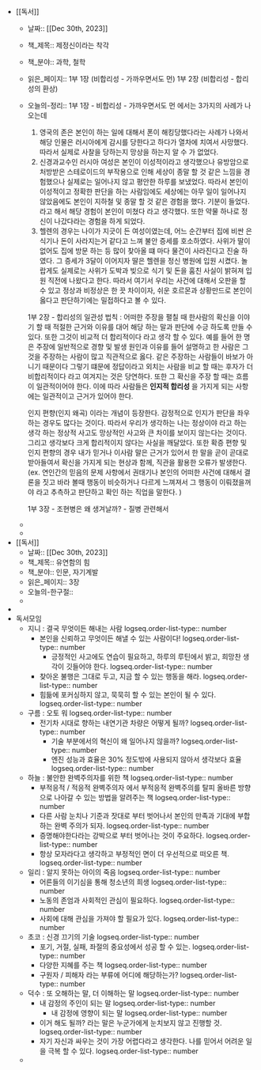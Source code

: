 - [[독서]]
	- 날짜:: [[Dec 30th, 2023]]
	- 책_제목:: 제정신이라는 착각
	- 책_분야:: 과학, 철학
	- 읽은_페이지:: 
	  1부 1장 (비합리성 - 가까우면서도 먼) 
	  1부 2장 (비합리성 - 합리성의 환상)
	- 오늘의-정리:: 
	  1부 1장 - 비합리성 - 가까우면서도 먼 에서는 3가지의 사례가 나오는데
	  1) 영국의 존은 본인이 하는 일에 대해서 폰이 해킹당했다라는 사례가 나와서 해당 인물은 러시아에게 감시를 당한다고 하다가 열차에 치여서 사망했다. 따라서 실제로 사찰을 당하는지 망상을 하는지 알 수 가 없었다. 
	  2) 신경과교수인 러시아 여성은 본인이 이성적이라고 생각했으나 유방암으로 처방받은 스테로이드의 부작용으로 인해 세상이 종말 할 것 같은 느낌을 경험했으나 실제로는 일어나지 않고 평안한 하루를 보냈었다. 따라서 본인이 이성적이고 정확한 판단을 하는 사람임에도 세상에는 아무 일이 일어나지 않았음에도 본인이 지하철 및 종말 할 것 같은 경험을 했다. 기분이 들었다. 라고 해서 해당 경험이 본인이 미쳤다 라고 생각했다. 또한 약물 하나로 정신이 나갔다라는 경험을 하게 되었다.
	  3) 헬렌의 경우는 나이가 지긋이 든 여성이였는데, 어느 순간부터 집에 비싼 은 식기나 돈이 사라지는거 같다고 느껴 불안 증세를 호소하였다. 사위가 딸이 없어도 집에 방문 하는 등 많이 찾아올 떄 마다 물건이 사라진다고 진술 하였다. 그 증세가 3달이 이어지자 딸은 헬렌을 정신 병원에 입원 시켰다. 놀랍게도 실제로는 사위가 도박과 빚으로 식기 및 돈을 훔친 사실이 밝혀져 입원 직전에 나왔다고 한다. 
	  따라서 여기서 우리는 사건에 대해서 오판을 할 수 있고 정상과 비정상은 한 끗 차이이자, 쉬운 호르몬과 상황만드로 본인이 옳다고 판단하기에는 밀접하다고 볼 수 있다.
	  
	  1부 2장 - 합리성의 일관성 법칙 : 어떠한 주장을 펼칠 때 한사람의 확신을 이야기 할 때 적절한 근거와 이유를 대어 해당 하는 말과 판단에 수긍 하도록 만들 수 있다. 또한 그것이 비교적 더 합리적이다 라고 생각 할 수 있다. 예를 들어 한 명은 주장에 일반적으로 경향 및 발생 원인과 이유를 들어 설명하고 한 사람은 그 것을 주장하는 사람이 많고 직관적으로 옳다. 같은 주장하는 사람들이 바보가 아니기 때문이다 그렇기 떄문에 정답이라고 외치는 사람을 비교 할 때는 후자가 더 비합리적이다 라고 여겨지는 것은 당연하다. 또한 그 확신을 주장 할 때는 흐름이 일관적이어야 한다. 이에 따라 사람들은 **인지적 합리성** 을 가지게 되는 사항에는 일관적이고 근거가 있어야 한다. 
	  
	  인지 편향(인지 왜곡) 이라는 개념이 등장한다. 감정적으로 인지가 판단을 좌우하는 경우도 많다는 것이다. 따라서 우리가 생각하는 나는 정상이야 라고 하는 생각 하는 정상적 사고도 망상적인 사고와 큰 차이를 보이지 않는다는 것이다. 그리고 생각보다 크게 합리적이지 않다는 사실을 깨달았다. 또한 확증 편향 및 인지 편향의 경우 내가 믿거나 이사람 말은 근거가 있어서 한 말을 곧이 곧대로 받아들여서 확신을 가지게 되는 현상과 함께, 직관을 활용한 오류가 발생한다. (ex. 연인간의 믿음의 문제 사항에서 권태기나 본인의 어떠한 사건에 대해서 결론을 짓고 바라 볼때 행동이 비슷하거나 다르게 느껴져서 그 행동이 이뤄졌을꺼야 라고 추측하고 판단하고 확인 하는 직업을 말한다. )
	  
	  1부 3장 - 조현병은 왜 생겨날까? - 질병 관련해서
	-
	-
- [[독서]]
	- 날짜:: [[Dec 30th, 2023]]
	- 책_제목:: 유연함의 힘
	- 책_분야:: 인문, 자기계발
	- 읽은_페이지:: 3장
	- 오늘의-한구절::
	-
-
- 독서모임
	- 지니 : 결국 무엇이든 해내는 사람 
	  logseq.order-list-type:: number
		- 본인을 신뢰하고 무엇이든 해낼 수 있는 사람이다!
		  logseq.order-list-type:: number
			- 긍정적인 사고에도 연습이 필요하고, 하루의 루틴에서 밝고, 희망찬 생각이 깃들어야 한다.
			  logseq.order-list-type:: number
		- 찾아온 불행은 그대로 두고, 지금 할 수 있는 행동을 해라.
		  logseq.order-list-type:: number
		- 힘듦에 포커싱하지 않고, 묵묵히 할 수 있는 본인이 될 수 있다.
		  logseq.order-list-type:: number
	- 구름 : 오토 워
	  logseq.order-list-type:: number
		- 전기차 시대로 향하는 내연기관 차량은 어떻게 될까?
		  logseq.order-list-type:: number
			- 기술 부분에서의 혁신이 왜 일어나지 않을까?
			  logseq.order-list-type:: number
			- 엔진 성능과 효율은 30% 정도밖에 사용되지 않아서 생각보다 효율
			  logseq.order-list-type:: number
	- 하늘 : 불안한 완벽주의자를 위한 책
	  logseq.order-list-type:: number
		- 부적응적 / 적응적 완벽주의자 에서 부적응적 완벽주의를 탈피 올바른 방향으로 나아갈 수 있는 방법을 알려주는 책
		  logseq.order-list-type:: number
		- 다른 사람 눈치나 기준과 잣대로 부터 벗어나서 본인의 만족과 기대에 부합하는 완벽 주의가 되자.
		  logseq.order-list-type:: number
		- 증명해야한다라는 강박으로 부터 벗어나는 것이 주요하다. 
		  logseq.order-list-type:: number
		- 항상 모자라다고 생각하고 부정적인 면이 더 우선적으로 떠오른 책.
		  logseq.order-list-type:: number
	- 일리 : 알지 못하는 아이의 죽음
	  logseq.order-list-type:: number
		- 어른들의 이기심을 통해 청소년의 희생
		  logseq.order-list-type:: number
		- 노동의 존엄과 사회적인 관심이 필요하다.
		  logseq.order-list-type:: number
		- 사회에 대해 관심을 가져야 할 필요가 있다.
		  logseq.order-list-type:: number
	- 초코 : 신경 끄기의 기술
	  logseq.order-list-type:: number
		- 포기, 거절, 실패, 좌절의 중요성에서 성공 할 수 있는.
		  logseq.order-list-type:: number
		- 다양한 지혜를 주는 책
		  logseq.order-list-type:: number
		- 구원자 / 피해자 라는 부류에 어디에 해당하는가?
		  logseq.order-list-type:: number
	- 덕수 : 또 오해하는 말, 더 이해하는 말
	  logseq.order-list-type:: number
		- 내 감정의 주인이 되는 말
		  logseq.order-list-type:: number
			- 내 감정에 영향이 되는 말
			  logseq.order-list-type:: number
		- 이거 해도 될까? 라는 말은 누군가에게 눈치보지 않고 진행할 것.
		  logseq.order-list-type:: number
		- 자기 자신과 싸우는 것이 가장 어렵다라고 생각한다. 나를 믿어서 어려운 일을 극복 할 수 있다.
		  logseq.order-list-type:: number
	-